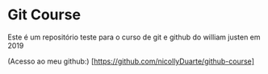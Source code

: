 # Git Course

Este é um repositório teste para o curso de git e github do william justen em 2019

(Acesso ao meu github:) [https://github.com/nicollyDuarte/github-course]
